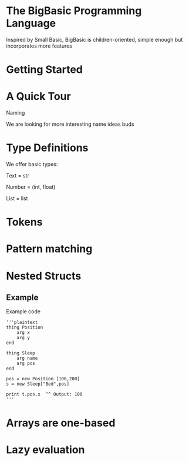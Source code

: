 # The BigBasic Programming Language

Inspired by Small Basic, BigBasic is children-oriented,  simple enough but incorporates more features 

# Getting Started

# A Quick Tour 

Naming 

We are looking for more interesting name ideas buds

# Type Definitions

We offer basic types:

Text = str

Number = (int, float)

List = list

# Tokens

# Pattern matching

# Nested Structs

## Example 

Example code

<pre lang="markdown"><code>'''plaintext
thing Position
	arg x 
	arg y 
end 

thing Sleep 
	arg name 
	arg pos 
end 

pos = new Position [100,200]
s = new Sleep["Bed",pos]

print t.pos.x  ^^ Output: 100
'''</code></pre>


# Arrays are one-based

# Lazy evaluation


